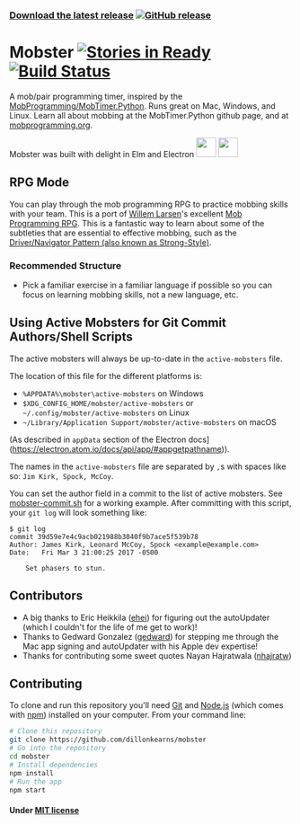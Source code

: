 ### **[Download the latest release](https://github.com/dillonkearns/mobster/releases/latest)** [![GitHub release](https://img.shields.io/github/release/dillonkearns/mobster.svg?style=flat-square)](https://github.com/dillonkearns/mobster/releases/latest)
# Mobster [![Stories in Ready](https://img.shields.io/waffle/label/evancohen/smart-mirror/ready.svg?style=flat-square)](https://waffle.io/dillonkearns/mobster) [![Build Status](https://img.shields.io/travis/dillonkearns/mobster/master.svg?style=flat-square)](https://travis-ci.org/dillonkearns/mobster)

A mob/pair programming timer, inspired by the [MobProgramming/MobTimer.Python](https://github.com/MobProgramming/MobTimer.Python). Runs great on Mac, Windows, and Linux. Learn all about mobbing at the MobTimer.Python github page, and at [mobprogramming.org](http://mobprogramming.org/).

Mobster was built with delight in Elm and Electron <a href="http://elm-lang.org"><img src="https://avatars0.githubusercontent.com/u/4359353?v=3&s=280" height="35" /></a> <a href="http://electron.atom.io"><img src="https://camo.githubusercontent.com/79904b8ba0d1bce43022bbd5710f0ea1db33f54f/68747470733a2f2f7261776769742e636f6d2f73696e647265736f726875732f617765736f6d652d656c656374726f6e2f6d61737465722f656c656374726f6e2d6c6f676f2e737667" height="35"></img></a>

## RPG Mode
You can play through the mob programming RPG to practice mobbing skills with your team. This is a port of [Willem Larsen](https://github.com/willemlarsen)'s excellent [Mob Programming RPG](https://github.com/willemlarsen/mobprogrammingrpg). This is a fantastic way to learn about some of the subtleties that are essential to effective mobbing, such as the [Driver/Navigator Pattern (also known as Strong-Style)](http://llewellynfalco.blogspot.com/2014/06/llewellyns-strong-style-pairing.html).

### Recommended Structure
* Pick a familiar exercise in a familiar language if possible so you can focus on learning mobbing skills, not a new language, etc.

## Using Active Mobsters for Git Commit Authors/Shell Scripts
The active mobsters will always be up-to-date in the `active-mobsters` file.

The location of this file for the different platforms is:
- `%APPDATA%\mobster\active-mobsters` on Windows
- `$XDG_CONFIG_HOME/mobster/active-mobsters` or `~/.config/mobster/active-mobsters` on Linux
- `~/Library/Application Support/mobster/active-mobsters` on macOS

(As described in `appData` section of the Electron docs](https://electron.atom.io/docs/api/app/#appgetpathname)).

The names in the `active-mobsters` file are separated by `,`s with spaces like so: `Jim Kirk, Spock, McCoy`.

You can set the author field in a commit to the list of active mobsters. See  [mobster-commit.sh](https://github.com/dillonkearns/mobster/blob/master/mobster-commit.sh) for a working example. After committing with this script, your `git log` will look something like:
```shell
$ git log
commit 39d59e7e4c9acb021988b3040f9b7ace5f539b78
Author: James Kirk, Leonard McCoy, Spock <example@example.com>
Date:   Fri Mar 3 21:00:25 2017 -0500

    Set phasers to stun.
```


## Contributors
* A big thanks to Eric Heikkila ([ehei](https://github.com/ehei)) for figuring out the
autoUpdater (which I couldn't for the life of me get to work)!
* Thanks to Gedward Gonzalez ([gedward](https://github.com/gedward)) for stepping
me through the Mac app signing and autoUpdater with his Apple dev expertise!
* Thanks for contributing some sweet quotes Nayan Hajratwala ([nhajratw](https://github.com/nhajratw))

## Contributing
To clone and run this repository you'll need [Git](https://git-scm.com) and [Node.js](https://nodejs.org/en/download/) (which comes with [npm](http://npmjs.com)) installed on your computer. From your command line:

```bash
# Clone this repository
git clone https://github.com/dillonkearns/mobster
# Go into the repository
cd mobster
# Install dependencies
npm install
# Run the app
npm start
```

#### Under [MIT license](LICENSE.md)
